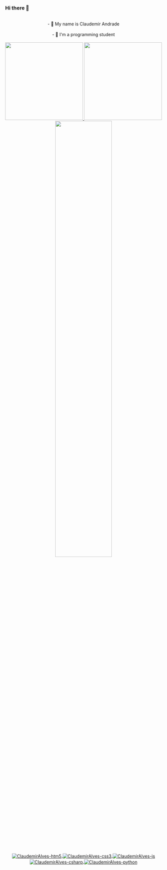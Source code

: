 ### Hi there 👋
<div align="center">
  </br>
  - 👋 My name is Claudemir Andrade  </br>
  </br>
  - 👀 I'm a programming student </br>
  </br>
  </div>
<div align="center">
  <a href="https://github.com/ClaudemirAlves">
  <img height="250em" src="https://github-readme-stats.vercel.app/api?username=ClaudemirAlves&show_icons=true&theme=prussian&include_all_commits=true&count_private=true&cache_seconds=1800"/>
  <img height="250em" src="https://github-readme-stats.vercel.app/api/top-langs/?username=ClaudemirAlves&layout=compact&langs_count=7&theme=prussian&cache_seconds=1800"/>

</div>
  <div align="center">
  <img src="https://github-readme-streak-stats.herokuapp.com/?user=ClaudemirAlves&theme=prussian" width="60%" >
  </div>
<div align="center">
  <div style="display: inline_block"><br>
    <img align="center" alt="ClaudemirAlves-htm5"  src="https://img.shields.io/badge/HTML5-E34F26?style=for-the-badge&logo=html5&logoColor=white">
    <img align="center" alt="ClaudemirAlves-css3"  src="https://img.shields.io/badge/CSS3-1572B6?style=for-the-badge&logo=css3&logoColor=white">
    <img align="center" alt="ClaudemirAlves-js"  src="https://img.shields.io/badge/JavaScript-F7DF1E?style=for-the-badge&logo=javascript&logoColor=black">
    <img align="center" alt="ClaudemirAlves-csharp"  src="https://img.shields.io/badge/C%23-239120?style=for-the-badge&logo=c-sharp&logoColor=white">
    <img align="center" alt="ClaudemirAlves-python"  src="https://img.shields.io/badge/Python-14354C?style=for-the-badge&logo=python&logoColor=white">
    </div>
  </div>

<!--
**ClaudemirAlves/ClaudemirAlves** is a ✨ _special_ ✨ repository because its `README.md` (this file) appears on your GitHub profile.

Here are some ideas to get you started:

- 🔭 I’m currently working at Philips
- 🌱 I’m currently learning SQL
- 📫 How to reach me: https://www.linkedin.com/in/claudemir-alves-andrade/
